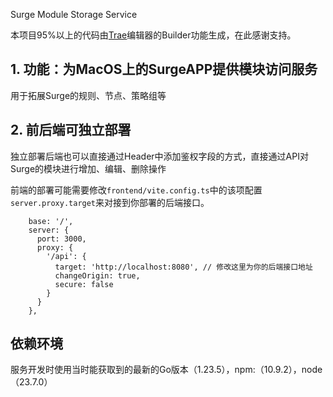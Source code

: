 Surge Module Storage Service

本项目95%以上的代码由[Trae](https://www.trae.ai/home)编辑器的Builder功能生成，在此感谢支持。

## 1. 功能：为MacOS上的SurgeAPP提供模块访问服务

用于拓展Surge的规则、节点、策略组等


## 2. 前后端可独立部署

独立部署后端也可以直接通过Header中添加鉴权字段的方式，直接通过API对Surge的模块进行增加、编辑、删除操作

前端的部署可能需要修改`frontend/vite.config.ts`中的该项配置`server.proxy.target`来对接到你部署的后端接口。
```
    base: '/',
    server: {
      port: 3000,
      proxy: {
        '/api': {
          target: 'http://localhost:8080', // 修改这里为你的后端接口地址
          changeOrigin: true,
          secure: false
        }
      }
    },
```
## 依赖环境

服务开发时使用当时能获取到的最新的Go版本（1.23.5），npm:（10.9.2），node（23.7.0）
